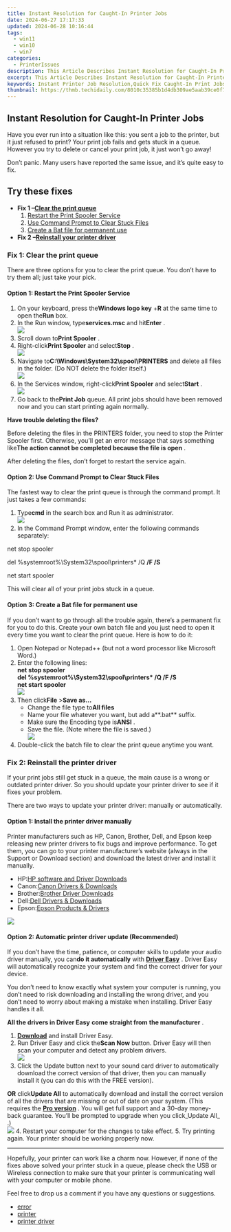 ```yaml
---
title: Instant Resolution for Caught-In Printer Jobs
date: 2024-06-27 17:17:33
updated: 2024-06-28 10:16:44
tags:
  - win11
  - win10
  - win7
categories:
  - PrinterIssues
description: This Article Describes Instant Resolution for Caught-In Printer Jobs
excerpt: This Article Describes Instant Resolution for Caught-In Printer Jobs
keywords: Instant Printer Job Resolution,Quick Fix Caught-In Print Jobs,Emergency Solution for Stuck Prints,Rapid Recovery From Printing Jams,Immediate Remedy for Printer Errors,Efficient Repair of Paper Jams,Preventive Measures for Caught-In Prints
thumbnail: https://thmb.techidaily.com/8010c35385b1d4db309ae5aab39ce0f7ad55b6a2892c96756f155f1fe1fe9c5e.jpg
---
```


## Instant Resolution for Caught-In Printer Jobs

 Have you ever run into a situation like this: you sent a job to the printer, but it just refused to print? Your print job fails and gets stuck in a queue. However you try to delete or cancel your print job, it just won’t go away!

 Don’t panic. Many users have reported the same issue, and it’s quite easy to fix.

## Try these fixes

* **Fix 1 –[Clear the print queue](#m1)**  
   1. [Restart the Print Spooler Service](#f1)  
   2. [Use Command Prompt to Clear Stuck Files](#f2)  
   3. [Create a Bat file for permanent use](#f3)
* **Fix 2 –[Reinstall your printer driver](#m2)**

### Fix 1: Clear the print queue

 There are three options for you to clear the print queue. You don’t have to try them all; just take your pick.

#### Option 1: Restart the Print Spooler Service

1. On your keyboard, press the**Windows logo key** +**R** at the same time to open the**Run** box.
2. In the Run window, type**services.msc** and hit**Enter** .  
![](https://images.drivereasy.com/wp-content/uploads/2020/01/services-run-box.jpg)
3. Scroll down to**Print Spooler** .
4. Right-click**Print Spooler** and select**Stop** .  
![](https://images.drivereasy.com/wp-content/uploads/2020/01/stop-the-service.jpg)
5. Navigate to**C:\\Windows\\System32\\spool\\PRINTERS** and delete all files in the folder. (Do NOT delete the folder itself.)  
![](https://images.drivereasy.com/wp-content/uploads/2020/01/delete.jpg)
6. In the Services window, right-click**Print Spooler** and select**Start** .  
![](https://images.drivereasy.com/wp-content/uploads/2020/01/start-service.jpg)
7. Go back to the**Print Job** queue. All print jobs should have been removed now and you can start printing again normally.

**Have trouble deleting the files?**
  
 Before deleting the files in the PRINTERS folder, you need to stop the Printer Spooler first. Otherwise, you’ll get an error message that says something like**The action cannot be completed because the file is open** .  
  
 After deleting the files, don’t forget to restart the service again.

#### Option 2: Use Command Prompt to Clear Stuck Files

 The fastest way to clear the print queue is through the command prompt. It just takes a few commands:

1. Type**cmd** in the search box and Run it as administrator.  
![](https://images.drivereasy.com/wp-content/uploads/2020/01/command-prompt-admin.jpg)
2. In the Command Prompt window, enter the following commands separately:

net stop spooler

del %systemroot%\System32\spool\printers\* /Q **/F /S**

net start spooler

This will clear all of your print jobs stuck in a queue.

#### Option 3: Create a Bat file for permanent use

 If you don’t want to go through all the trouble again, there’s a permanent fix for you to do this. Create your own batch file and you just need to open it every time you want to clear the print queue. Here is how to do it:

1. Open Notepad or Notepad++ (but not a word processor like Microsoft Word.)
2. Enter the following lines:  
 **net stop spooler**  
 **del %systemroot%\\System32\\spool\\printers\* /Q /F /S**  
 **net start spooler**  
![](https://images.drivereasy.com/wp-content/uploads/2020/01/note.jpg)
3. Then click**File** \>**Save as…**  
   * Change the file type to**All files**  
   * Name your file whatever you want, but add a**.bat** suffix.  
   * Make sure the Encoding type is**ANSI** .  
   * Save the file. (Note where the file is saved.)  
   ![](https://images.drivereasy.com/wp-content/uploads/2020/01/batch-file.jpg)
4. Double-click the batch file to clear the print queue anytime you want.

### Fix 2: Reinstall the printer driver

 If your print jobs still get stuck in a queue, the main cause is a wrong or outdated printer driver. So you should update your printer driver to see if it fixes your problem.

 There are two ways to update your printer driver: manually or automatically.

#### Option 1: Install the printer driver manually

 Printer manufacturers such as HP, Canon, Brother, Dell, and Epson keep releasing new printer drivers to fix bugs and improve performance. To get them, you can go to your printer manufacturer’s website (always in the Support or Download section) and download the latest driver and install it manually.

* HP:[HP software and Driver Downloads](https://support.hp.com/us-en/drivers)
* Canon:[Canon Drivers & Downloads](https://www.usa.canon.com/internet/portal/us/home/support/drivers-downloads)
* Brother:[Brother Driver Downloads](https://www.brother-usa.com/brother-support/driver-downloads)
* Dell:[Dell Drivers & Downloads](https://shop-links.co/link/?exclusive=1&publisher_slug=itechdaily19598&url=https%3A%2F%2Fwww.dell.com%2Fsupport%2Fhome%2Fus%2Fen%2F04%3Fapp%3Ddrivers)
* Epson:[Epson Products & Drivers](https://global.epson.com/products%5Fand%5Fdrivers/)

![](https://images.drivereasy.com/wp-content/uploads/2020/01/kisspng-pixel-illustration-printer-5a983b8a6f6aa4.5830009615199261544564.png)

#### Option 2: Automatic printer driver update (Recommended)

 If you don’t have the time, patience, or computer skills to update your audio driver manually, you can**do it automatically** with **[Driver Easy](https://tools.techidaily.com/drivereasy/download/)**  . Driver Easy will automatically recognize your system and find the correct driver for your device.

 You don’t need to know exactly what system your computer is running, you don’t need to risk downloading and installing the wrong driver, and you don’t need to worry about making a mistake when installing. Driver Easy handles it all.

**All the drivers in Driver Easy** **come straight from** **the manufacturer** .

1. **[Download](https://tools.techidaily.com/drivereasy/download/)**  and install Driver Easy.
2. Run Driver Easy and click the**Scan Now** button. Driver Easy will then scan your computer and detect any problem drivers.  
![](https://images.drivereasy.com/wp-content/uploads/2020/01/scan-now-1.png)
3. Click the Update button next to your sound card driver to automatically download the correct version of that driver, then you can manually install it (you can do this with the FREE version).  

**OR** click**Update All** to automatically download and install the correct version of all the drivers that are missing or out of date on your system. (This requires the **[Pro version](https://tools.techidaily.com/drivereasy/download/)**  . You will get full support and a 30-day money-back guarantee. You’ll be prompted to upgrade when you click_Update All_ .)  
![](https://images.drivereasy.com/wp-content/uploads/2020/01/update-all-your-drivers-1.jpg)
4. Restart your computer for the changes to take effect.
5. Try printing again. Your printer should be working properly now.

---

 Hopefully, your printer can work like a charm now. However, if none of the fixes above solved your printer stuck in a queue, please check the USB or Wireless connection to make sure that your printer is communicating well with your computer or mobile phone.

Feel free to drop us a comment if you have any questions or suggestions.

* [error](https://tools.techidaily.com/drivereasy/download/)
* [printer](https://tools.techidaily.com/drivereasy/download/)
* [printer driver](https://tools.techidaily.com/drivereasy/download/)

<ins class="adsbygoogle"
     style="display:block"
     data-ad-format="autorelaxed"
     data-ad-client="ca-pub-7571918770474297"
     data-ad-slot="1223367746"></ins>



<ins class="adsbygoogle"
     style="display:block"
     data-ad-client="ca-pub-7571918770474297"
     data-ad-slot="8358498916"
     data-ad-format="auto"
     data-full-width-responsive="true"></ins>
